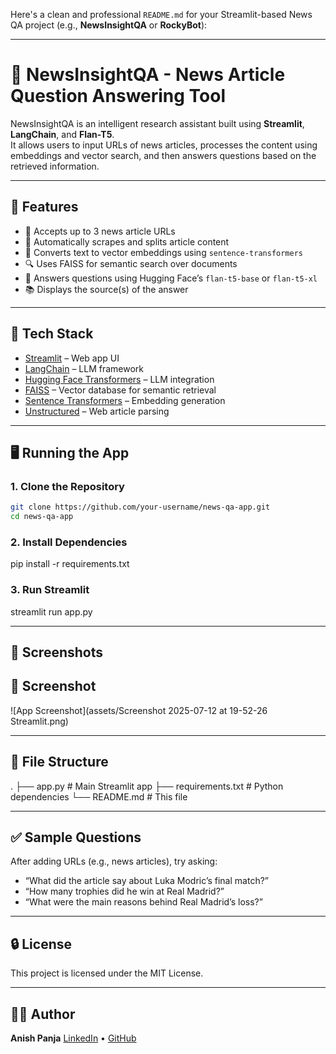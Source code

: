 Here's a clean and professional `README.md` for your Streamlit-based News QA project (e.g., **NewsInsightQA** or **RockyBot**):

---

# 📰 NewsInsightQA - News Article Question Answering Tool

NewsInsightQA is an intelligent research assistant built using **Streamlit**, **LangChain**, and **Flan-T5**.  
It allows users to input URLs of news articles, processes the content using embeddings and vector search, and then answers questions based on the retrieved information.

---

## 🚀 Features

- 🔗 Accepts up to 3 news article URLs  
- 📄 Automatically scrapes and splits article content  
- 🧠 Converts text to vector embeddings using `sentence-transformers`  
- 🔍 Uses FAISS for semantic search over documents  
- 🤖 Answers questions using Hugging Face’s `flan-t5-base` or `flan-t5-xl`  
- 📚 Displays the source(s) of the answer

---

## 🧰 Tech Stack

- [Streamlit](https://streamlit.io/) – Web app UI  
- [LangChain](https://www.langchain.com/) – LLM framework  
- [Hugging Face Transformers](https://huggingface.co/transformers/) – LLM integration  
- [FAISS](https://github.com/facebookresearch/faiss) – Vector database for semantic retrieval  
- [Sentence Transformers](https://www.sbert.net/) – Embedding generation  
- [Unstructured](https://github.com/Unstructured-IO/unstructured) – Web article parsing

---

## 🖥️ Running the App

### 1. Clone the Repository

```bash
git clone https://github.com/your-username/news-qa-app.git
cd news-qa-app
````

### 2. Install Dependencies

pip install -r requirements.txt

### 3. Run Streamlit

streamlit run app.py

---

## 📸 Screenshots

## 📸 Screenshot

![App Screenshot](assets/Screenshot 2025-07-12 at 19-52-26 Streamlit.png)

---

## 📁 File Structure

.
├── app.py               # Main Streamlit app
├── requirements.txt     # Python dependencies
└── README.md            # This file

---

## ✅ Sample Questions

After adding URLs (e.g., news articles), try asking:

* “What did the article say about Luka Modric’s final match?”
* “How many trophies did he win at Real Madrid?”
* “What were the main reasons behind Real Madrid’s loss?”

---

## 🔒 License

This project is licensed under the MIT License.

---

## 🙋‍♂️ Author

**Anish Panja**
[LinkedIn](https://www.linkedin.com/in/anishpanja004) • [GitHub](https://github.com/Panja004)


